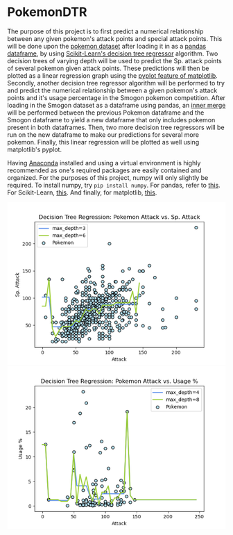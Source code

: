 # PokemonDTR

  The purpose of this project is to first predict a numerical relationship between any given pokemon's attack points and special attack points. This will be done upon 
the [pokemon dataset](https://www.kaggle.com/abcsds/pokemon) after loading it in as a [pandas dataframe](https://pandas.pydata.org/pandas-docs/stable/user_guide/index.html), 
by using [Scikit-Learn's decision tree regressor](https://scikit-learn.org/stable/auto_examples/tree/plot_tree_regression.html#) algorithm. Two decision trees of varying depth will be used 
to predict the Sp. attack points of several pokemon given attack points. These predictions will then be plotted as a linear regression graph using the [pyplot feature of matplotlib](https://matplotlib.org/tutorials/introductory/pyplot.html).
  Secondly, another decision tree regressor algorithm will be performed to try and predict the numerical relationship between a given pokemon's attack points and 
it's usage percentage in the Smogon pokemon competition. After loading in the Smogon dataset as a dataframe using pandas, an [inner merge](https://pandas.pydata.org/pandas-docs/stable/reference/api/pandas.DataFrame.merge.html)
will be performed between the previous Pokemon dataframe and the Smogon dataframe to yield a new dataframe that only includes pokemon present in both dataframes. 
Then, two more decision tree regressors will be run on the new dataframe to make our predictions for several more pokemon. Finally, this linear regression will be plotted 
as well using matplotlib's pyplot.

Having [Anaconda](https://docs.anaconda.com/) installed and using a virtual environment is highly recommended as one's required packages are easily contained and organized.
For the purposes of this project, numpy will only slightly be required. To install numpy, try `pip install numpy`. For pandas, refer to [this](https://anaconda.org/anaconda/pandas).
For Scikit-Learn, [this](https://scikit-learn.org/stable/install.html). And finally, for matplotlib, [this](https://anaconda.org/anaconda/matplotlib). 

![](Figure_1.png)
![](Figure_2.png)

